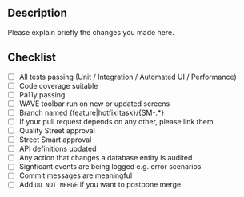 ## Description

Please explain briefly the changes you made here.

## Checklist

- [ ] All tests passing (Unit / Integration / Automated UI / Performance)
- [ ] Code coverage suitable
- [ ] Pa11y passing
- [ ] WAVE toolbar run on new or updated screens
- [ ] Branch named {feature|hotfix|task}/{SM-.*}
- [ ] If your pull request depends on any other, please link them
- [ ] Quality Street approval
- [ ] Street Smart approval
- [ ] API definitions updated
- [ ] Any action that changes a database entity is audited
- [ ] Signficant events are being logged e.g. error scenarios
- [ ] Commit messages are meaningful
- [ ] Add `DO NOT MERGE` if you want to postpone merge

